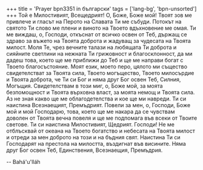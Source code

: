 +++
title = 'Prayer bpn3351 in български'
tags = ['lang-bg', 'bpn-unsorted']
+++
Той е Милостивият, Всещедрият! О, Боже, Боже мой! Твоят зов ме привлече и гласът на Перото на Славата Ти ме събуди. Потокът на святото Ти слово ме плени и виното на Твоето вдъхновение ме омая. Ти ме виждаш, о, Господи, откъснат от всичко освен от Теб, държащ се здраво за въжето на Твоята доброта и жадуващ за чудесата на Твоята милост. Моля Те, чрез вечните талази на любящата Ти доброта и сияйните светлини на нежната Ти грижовност и благосклонност, да ми дадеш това, което ще ме приближи до Теб и ще ме направи богат с Твоето благосъстояние. Моят език, моето перо, цялото ми същество свидетелстват за Твоята сила, Твоето могъщество, Твоето милосърдие и Твоята доброта, че Ти си Бог и няма друг Бог освен Теб, Силния, Могъщия.
Свидетелствам в този миг, о, Боже мой, за моята безпомощност и Твоята върховна власт, за моята немощ и Твоята сила. Аз не зная какво ще ме облагодетелства и кое ще ми навреди. Ти си наистина Всезнаещият, Премъдрият. Повели за мен, о, Господи, Боже мой и мой Господарю, това, което ще ме накара да се чувствам доволен от Твоята вечна повеля и ще ме подпомага във всеки от Твоите светове. Ти си наистина Милостивият, Щедрият.
Господи! Не ме отблъсквай от океана на Твоето богатство и небесата на Твоята милост и отреди за мен доброто на този и на бъдния свят. Наистина Ти си Господарят на престола на милостта, въздигнат във висините. Няма друг Бог освен Теб, Единствения, Всезнаещия, Премъдрия.

-- Bahá'u'lláh
